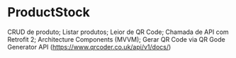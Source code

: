 # ProductStock
CRUD de produto;
Listar produtos;
Leior de QR Code;
Chamada de API com Retrofit 2;
Architecture Components (MVVM);
Gerar QR Code via QR Gode Generator API (https://www.qrcoder.co.uk/api/v1/docs/)
